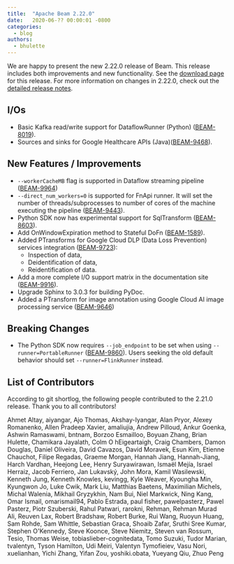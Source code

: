 ```yaml
---
title:  "Apache Beam 2.22.0"
date:   2020-06-?? 00:00:01 -0800
categories:
  - blog
authors:
  - bhulette
---
```

<!--
Licensed under the Apache License, Version 2.0 (the "License");
you may not use this file except in compliance with the License.
You may obtain a copy of the License at
http://www.apache.org/licenses/LICENSE-2.0
Unless required by applicable law or agreed to in writing, software
distributed under the License is distributed on an "AS IS" BASIS,
WITHOUT WARRANTIES OR CONDITIONS OF ANY KIND, either express or implied.
See the License for the specific language governing permissions and
limitations under the License.
-->
We are happy to present the new 2.22.0 release of Beam. This release includes both improvements and new functionality.
See the [download page](/get-started/downloads/TODOTODO) for this release.
For more information on changes in 2.22.0, check out the
[detailed release notes](https://issues.apache.org/jira/secure/ReleaseNote.jspa?projectId=12319527&version=12347144).

## I/Os

* Basic Kafka read/write support for DataflowRunner (Python) ([BEAM-8019](https://issues.apache.org/jira/browse/BEAM-8019)).
* Sources and sinks for Google Healthcare APIs (Java)([BEAM-9468](https://issues.apache.org/jira/browse/BEAM-9468)).

## New Features / Improvements

* `--workerCacheMB` flag is supported in Dataflow streaming pipeline ([BEAM-9964](https://issues.apache.org/jira/browse/BEAM-9964))
* `--direct_num_workers=0` is supported for FnApi runner. It will set the number of threads/subprocesses to number of cores of the machine executing the pipeline ([BEAM-9443](https://issues.apache.org/jira/browse/BEAM-9443)).
* Python SDK now has experimental support for SqlTransform ([BEAM-8603](https://issues.apache.org/jira/browse/BEAM-8603)).
* Add OnWindowExpiration method to Stateful DoFn ([BEAM-1589](https://issues.apache.org/jira/browse/BEAM-1589)).
* Added PTransforms for Google Cloud DLP (Data Loss Prevention) services integration ([BEAM-9723](https://issues.apache.org/jira/browse/BEAM-9723)):
    * Inspection of data,
    * Deidentification of data,
    * Reidentification of data.
* Add a more complete I/O support matrix in the documentation site ([BEAM-9916](https://issues.apache.org/jira/browse/BEAM-9916)).
* Upgrade Sphinx to 3.0.3 for building PyDoc.
* Added a PTransform for image annotation using Google Cloud AI image processing service
([BEAM-9646](https://issues.apache.org/jira/browse/BEAM-9646))

## Breaking Changes

* The Python SDK now requires `--job_endpoint` to be set when using `--runner=PortableRunner` ([BEAM-9860](https://issues.apache.org/jira/browse/BEAM-9860)). Users seeking the old default behavior should set `--runner=FlinkRunner` instead.

## List of Contributors

According to git shortlog, the following people contributed to the 2.21.0 release. Thank you to all contributors!

Ahmet Altay, aiyangar, Ajo Thomas, Akshay-Iyangar, Alan Pryor, Alexey Romanenko, Allen Pradeep Xavier, amaliujia, Andrew Pilloud, Ankur Goenka, Ashwin Ramaswami, bntnam, Borzoo Esmailloo, Boyuan Zhang, Brian Hulette, Chamikara Jayalath, Colm O hEigeartaigh, Craig Chambers, Damon Douglas, Daniel Oliveira, David Cavazos, David Moravek, Esun Kim, Etienne Chauchot, Filipe Regadas, Graeme Morgan, Hannah Jiang, Hannah-Jiang, Harch Vardhan, Heejong Lee, Henry Suryawirawan, Ismaël Mejía, Israel Herraiz, Jacob Ferriero, Jan Lukavský, John Mora, Kamil Wasilewski, Kenneth Jung, Kenneth Knowles, kevingg, Kyle Weaver, Kyoungha Min, Kyungwon Jo, Luke Cwik, Mark Liu, Matthias Baetens, Maximilian Michels, Michal Walenia, Mikhail Gryzykhin, Nam Bui, Niel Markwick, Ning Kang, Omar Ismail, omarismail94, Pablo Estrada, paul fisher, pawelpasterz, Pawel Pasterz, Piotr Szuberski, Rahul Patwari, rarokni, Rehman, Rehman Murad Ali, Reuven Lax, Robert Bradshaw, Robert Burke, Rui Wang, Ruoyun Huang, Sam Rohde, Sam Whittle, Sebastian Graca, Shoaib Zafar, Sruthi Sree Kumar, Stephen O'Kennedy, Steve Koonce, Steve Niemitz, Steven van Rossum, Tesio, Thomas Weise, tobiaslieber-cognitedata, Tomo Suzuki, Tudor Marian, tvalentyn, Tyson Hamilton, Udi Meiri, Valentyn Tymofieiev, Vasu Nori, xuelianhan, Yichi Zhang, Yifan Zou, yoshiki.obata, Yueyang Qiu, Zhuo Peng
